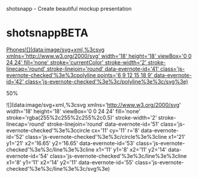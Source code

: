 shotsnapp - Create beautiful mockup presentation

# shotsnappBETA

[Phones![](data:image/svg+xml,%3csvg xmlns='http://www.w3.org/2000/svg' width='18' height='18' viewBox='0 0 24 24' fill='none' stroke='currentColor' stroke-width='2' stroke-linecap='round' stroke-linejoin='round' data-evernote-id='41' class='js-evernote-checked'%3e%3cpolyline points='6 9 12 15 18 9' data-evernote-id='42' class='js-evernote-checked'%3e%3c/polyline%3e%3c/svg%3e)]()

50%

![](data:image/svg+xml,%3csvg xmlns='http://www.w3.org/2000/svg' width='18' height='18' viewBox='0 0 24 24' fill='none' stroke='rgba(255%2c255%2c255%2c0.5)' stroke-width='2' stroke-linecap='round' stroke-linejoin='round' data-evernote-id='51' class='js-evernote-checked'%3e%3ccircle cx='11' cy='11' r='8' data-evernote-id='52' class='js-evernote-checked'%3e%3c/circle%3e%3cline x1='21' y1='21' x2='16.65' y2='16.65' data-evernote-id='53' class='js-evernote-checked'%3e%3c/line%3e%3cline x1='11' y1='8' x2='11' y2='14' data-evernote-id='54' class='js-evernote-checked'%3e%3c/line%3e%3cline x1='8' y1='11' x2='14' y2='11' data-evernote-id='55' class='js-evernote-checked'%3e%3c/line%3e%3c/svg%3e)